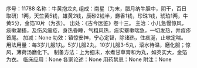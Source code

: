 序号：11788
名称：牛黄抱龙丸
组成：南星（为末，腊月纳牛胆中，阴干，百日取研）1两，天竺黄5钱，雄黄2钱，辰砂2钱半，麝香1钱，珍珠1钱，琥珀1两，牛黄5分，金箔10片（为衣）。
出处：《古今医鉴》卷十三。
主治：小儿急慢惊风，痰嗽潮搐，及伤风瘟疫，身热昏睡，气粗风热，痰实壅嗽喘急，一切发热，并痘疹首尾。
加减：None
功效：镇惊安神，宁心定智，除诸热，住痰涎，止嗽定喘。
用法用量：每3岁儿服1丸，5岁儿服2丸，10岁儿服3-5丸，滚水待温，磨化服；惊风，薄荷汤磨化下。
制备方法：上为细末，水煮甘草膏和为丸，如芡实大，金箔为衣。
临床应用：None
各家论述：None
用药禁忌：None
附注：None
